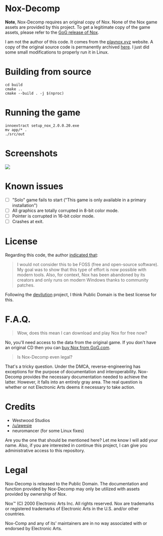 # Nox-Decomp

**Note**, Nox-Decomp requires an original copy of Nox. None of the Nox game assets are provided by this project. To get a legitimate copy of the game assets, please refer to the [GoG release of Nox](https://www.gog.com/game/nox).

I am not the author of this code. It comes from the [playnox.xyz](https://playnox.xyz) website. A copy of the original source code is permanently archived [here](https://web.archive.org/web/20191104220905/https://playnox.xyz/public_v1.zip). I just did some small modifications to properly run it in Linux.

# Building from source

```
cd build
cmake ..
cmake --build . -j $(nproc)
```

# Running the game

```
innoextract setup_nox_2.0.0.20.exe
mv app/* .
./src/out
```

# Screenshots

![](https://github.com/neuromancer/nox-decomp/blob/master/screenshots/alpha.png)

# Known issues

* [ ] "Solo" game fails to start ("This game is only available in a primary installation")
* [ ] All graphics are totally corrupted in 8-bit color mode.
* [ ] Pointer is corrupted in 16-bit color mode.
* [ ] Crashes at exit.

# License

Regarding this code, the author [indicated that](https://www.reddit.com/r/linux_gaming/comments/cknh3l/play_nox_2000_in_a_browser_opensource_but/evrnrjh/):

> I would not consider this to be FOSS (free and open-source software). My goal was to show that this type of effort is now possible with modern tools. Also, for context, Nox has been abandoned by its creators and only runs on modern Windows thanks to community patches.

Following the [devilution](https://github.com/diasurgical/devilution) project, I think Public Domain is the best license for this.

# F.A.Q.

> Wow, does this mean I can download and play Nox for free now?

No, you'll need access to the data from the original game. If you don't have an original CD then you can [buy Nox from GoG.com](https://www.gog.com/game/nox). 

> Is Nox-Decomp even legal?

That's a tricky question. Under the DMCA, reverse-engineering has exceptions for the purpose of documentation and interoperability. Nox-Decomp provides the necessary documentation needed to achieve the latter. However, it falls into an entirely gray area. The real question is whether or not  Electronic Arts deems it necessary to take action.

# Credits
- Westwood Studios
- [/u/awesie](https://www.reddit.com/u/awesie)
- neuromancer (for some Linux fixes)

Are you the one that should be mentioned here? Let me know I will add your name. Also, if you are interested in continue this project, I can give you administrative access to this repository.

# Legal
Nox-Decomp is released to the Public Domain. The documentation and function provided by Nox-Decomp may only be utilized with assets provided by ownership of Nox.

Nox™ (C) 2000 Electronic Arts Inc.  All rights reserved. Nox are trademarks or registered trademarks of Electronic Arts in the U.S. and/or other countries.

Nox-Comp and any of its' maintainers are in no way associated with or endorsed by Electronic Arts.

